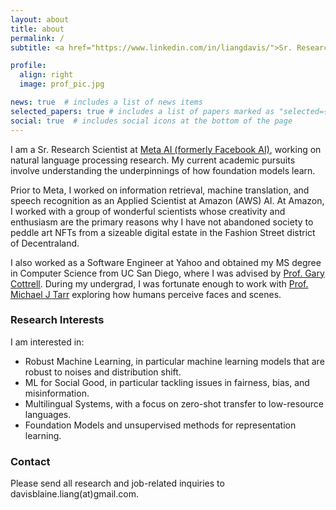 ```yaml
---
layout: about
title: about
permalink: /
subtitle: <a href="https://www.linkedin.com/in/liangdavis/">Sr. Research Scientist at Meta AI</a>

profile:
  align: right
  image: prof_pic.jpg

news: true  # includes a list of news items
selected_papers: true # includes a list of papers marked as "selected={true}"
social: true  # includes social icons at the bottom of the page
---
```


I am a Sr. Research Scientist at [Meta AI (formerly Facebook AI)](https://ai.facebook.com/), working on natural language processing research. My current academic pursuits involve understanding the underpinnings of how foundation models learn. 

Prior to Meta, I worked on information retrieval, machine translation, and speech recognition as an Applied Scientist at Amazon (AWS) AI. At Amazon, I worked with a group of wonderful scientists whose creativity and enthusiasm are the primary reasons why I have not abandoned society to peddle art NFTs from a sizeable digital estate in the Fashion Street district of Decentraland.

I also worked as a Software Engineer at Yahoo and obtained my MS degree in Computer Science from UC San Diego, where I was advised by [Prof. Gary Cottrell](https://cseweb.ucsd.edu/~gary/). During my undergrad, I was fortunate enough to work with [Prof. Michael J Tarr](https://www.cmu.edu/dietrich/psychology/people/core-training-faculty/tarr-michael.html) exploring how humans perceive faces and scenes.

### Research Interests
I am interested in:
* Robust Machine Learning, in particular machine learning models that are robust to noises and distribution shift.
* ML for Social Good, in particular tackling issues in fairness, bias, and misinformation.
* Multilingual Systems, with a focus on zero-shot transfer to low-resource languages.
* Foundation Models and unsupervised methods for representation learning.

### Contact
Please send all research and job-related inquiries to davisblaine.liang(at)gmail.com. 
